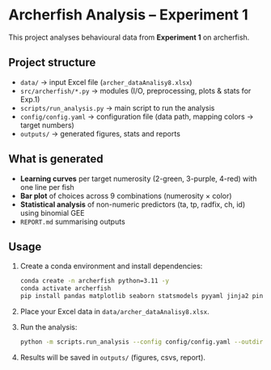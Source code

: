 # Archerfish Analysis – Experiment 1

This project analyses behavioural data from **Experiment 1** on archerfish.

## Project structure
- `data/` → input Excel file (`archer_dataAnalisy8.xlsx`)
- `src/archerfish/*.py` → modules (I/O, preprocessing, plots & stats for Exp.1)
- `scripts/run_analysis.py` → main script to run the analysis
- `config/config.yaml` → configuration file (data path, mapping colors → target numbers)
- `outputs/` → generated figures, stats and reports

## What is generated
- **Learning curves** per target numerosity (2-green, 3-purple, 4-red) with one line per fish
- **Bar plot** of choices across 9 combinations (numerosity × color)
- **Statistical analysis** of non-numeric predictors (ta, tp, radfix, ch, id) using binomial GEE
- `REPORT.md` summarising outputs

## Usage

1. Create a conda environment and install dependencies:
   ```bash
   conda create -n archerfish python=3.11 -y
   conda activate archerfish
   pip install pandas matplotlib seaborn statsmodels pyyaml jinja2 pingouin
   ```

2. Place your Excel data in `data/archer_dataAnalisy8.xlsx`.

3. Run the analysis:
   ```bash
   python -m scripts.run_analysis --config config/config.yaml --outdir outputs
   ```

4. Results will be saved in `outputs/` (figures, csvs, report).

